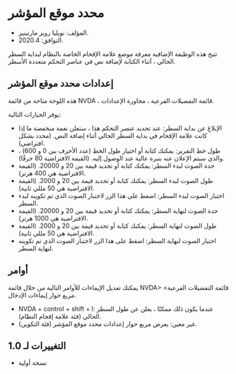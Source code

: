 # محدد موقع المؤشر #
* المؤلف: نويليا رويز مارتينيز.
* التوافق: 2020.4.

تتيح هذه الوظيفة الإضافية معرفة موضع علامة الإقحام الخاصة بالنظام لبداية السطر الحالي ، أثناء الكتابة لإضافة نص في عناصر التحكم متعددة الأسطر.

## إعدادات محدد موقع المؤشر ##

هذه اللوحة متاحة من قائمة NVDA ، قائمة التفضيلات الفرعية ، محاورة الإعدادات.

يوفر الخيارات التالية:

* الإبلاغ عن بداية السطر: عند تحديد عنصر التحكم هذا ، ستعلن نغمة منخفضة ما إذا كانت علامة الإقحام في بداية السطر الحالي أثناء إضافة النص. (محدد بشكل افتراضي).
* طول خط التقرير: يمكنك كتابة أو اختيار طول الخط (عدد الأحرف بين 0 و 600) ، والذي سيتم الإعلان عنه بنبرة عالية عند الوصول إليه. (القيمة الافتراضية 80 حرفًا).
* حدة الصوت لبدء السطر: يمكنك كتابة أو تحديد قيمة بين 20 و 20000. (القيمة الافتراضية هي 400 هرتز).
* طول الصوت لبدء السطر: يمكنك كتابة أو تحديد قيمة بين 20 و 2000. (القيمة الافتراضية هي 50 مللي ثانية).
* اختبار الصوت لبدء السطر: اضغط على هذا الزر لاختبار الصوت الذي تم تكوينه لبدء السطر.
* حدة الصوت لنهاية السطر: يمكنك كتابة أو تحديد قيمة بين 20 و 20000. (القيمة الافتراضية هي 1000 هرتز).
* طول الصوت لنهاية السطر: يمكنك كتابة أو تحديد قيمة بين 20 و 2000. (القيمة الافتراضية هي 50 مللي ثانية).
* اختبار الصوت لنهاية السطر: اضغط على هذا الزر لاختبار الصوت الذي تم تكوينه لنهاية السطر.

## أوامر ##

يمكنك تعديل الإيماءات للأوامر التالية من خلال قائمة NVDA> قائمة التفضيلات الفرعية> مربع حوار إيماءات الإدخال.

* NVDA + control + shift + l: عندما يكون ذلك ممكنًا ، يعلن عن طول السطر الحالي (فئة علامة إقحام النظام).
* غير معين: يعرض مربع حوار إعدادات محدد موقع المؤشر (فئة التكوين).

## التغييرات لـ 1.0 ##
* نسخة أولية